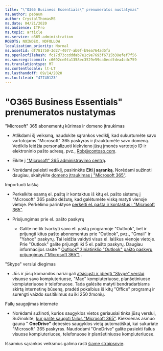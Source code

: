 ```yaml
---
title: "\"O365 Business Essentials\" prenumeratos nustatymas"
ms.author: pebaum
author: CrystalThomasMS
ms.date: 04/21/2020
ms.audience: ITPro
ms.topic: article
ms.service: o365-administration
ROBOTS: NOINDEX, NOFOLLOW
localization_priority: Normal
ms.assetid: df781750-3d27-4077-ab0f-b9ea764ad5fa
ms.openlocfilehash: fc17d73ccdddab7e1c9e7693f6715b38efef7f56
ms.sourcegitcommit: c6692ce0fa1358ec3529e59ca0ecdfdea4cdc759
ms.translationtype: MT
ms.contentlocale: lt-LT
ms.lasthandoff: 09/14/2020
ms.locfileid: "47740123"
---
```

# <a name="setting-up-your-o365-business-essentials-subscription"></a>"O365 Business Essentials" prenumeratos nustatymas

"Microsoft" 365 abonementų kūrimas ir domeno įtraukimas
  
- Atlikdami šį veiksmą, naudokite sąrankos vediklį, kad sukurtumėte savo vartotojams "Microsoft" 365 paskyras ir įtrauktumėte savo domeną. Vediklis leidžia personalizuoti kiekvieno jūsų įmonės vartotojo ID ir elektroninio pašto adresą, pvz., [Rob@contoso.com](mailto:rob@contoso.com).
    
- Eikite į ["Microsoft" 365 administravimo centrą](https://login.partner.microsoftonline.cn/).
    
- Norėdami paleisti vediklį, pasirinkite **Eiti į sąranką**. Norėdami sužinoti daugiau, skaitykite [domeno įtraukimas į "Microsoft 365"](https://docs.microsoft.com/microsoft-365/admin/setup/add-domain).
    
Importuoti laišką
  
- Perkelkite esamą el. paštą ir kontaktus iš kitų el. pašto sistemų į "Microsoft" 365 pašto dėžutę, kad galėtumėte viską matyti vienoje vietoje. Perkėlimo parinktyse [perkelti el. paštą ir kontaktus į "Microsoft 365"](https://docs.microsoft.com/microsoft-365/admin/setup/migrate-email-and-contacts-admin).
    
- Prisijungimas prie el. pašto paskyrų
    
  - Galite ne tik tvarkyti savo el. paštą programoje "Outlook", bet ir prijungti kitus pašto abonementus prie "Outlook", pvz., "Gmail" ir "Yahoo" paskyrų. Tai leidžia valdyti visus el. laiškus vienoje vietoje. Prie "Outlook" galite prijungti iki 5 el. pašto paskyrų. Daugiau informacijos rasite " [Outlook" žiniatinklio "Outlook" pašto paskyrų prijungimas ("Microsoft 365")](https://support.office.com/Article/Connect-email-accounts-in-Outlook-on-the-web-Office-365-d7012ff0-924f-4f78-8aca-c3912d886c4d) . 
    
"Skype" verslui diegimas
  
- Jūs ir jūsų komandos nariai gali [atsisiųsti ir įdiegti "Skype" verslui](https://support.office.com/Article/download-and-install-Skype-for-Business-8a0d4da8-9d58-44f9-9759-5c8f340cb3fb) visuose savo kompiuteriuose, "Mac" kompiuteriuose, planšetiniuose kompiuteriuose ir telefonuose. Tada galėsite matyti bendradarbiams skirtą internetinę būseną, pradėti pokalbius iš kitų "Office" programų ir surengti vaizdo susitikimus su iki 250 žmonių. 
    
Failų saugojimas internete
  
- Norėdami sužinoti, kurios saugyklos vietos geriausiai tinka jūsų verslui, Sužinokite, [kur galite saugoti failus "Microsoft 365"](https://support.office.com/article/c7c20284-bc94-47f4-9728-d28e9daf0790.aspx). Kiekvienas asmuo gauna " **OneDrive"** debesies saugyklos vietą automatiškai, kai sukuriate "Microsoft" 365 paskyras. Naudodami "OneDrive" galite pasiekti failus visuose kompiuteriuose, telefonuose ir planšetiniuose kompiuteriuose. 
    
Išsamius sąrankos veiksmus galima rasti [šiame straipsnyje](https://docs.microsoft.com/microsoft-365/admin/setup/setup).
  

